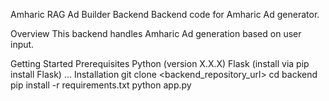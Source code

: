 Amharic RAG Ad Builder Backend
Backend code for Amharic Ad generator.

Overview
This backend handles Amharic Ad generation based on user input.

Getting Started
Prerequisites
Python (version X.X.X)
Flask (install via pip install Flask)
...
Installation
git clone <backend_repository_url>
cd backend
pip install -r requirements.txt
python app.py